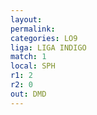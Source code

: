 ```yaml
---
layout: 
permalink: 
categories: LO9
liga: LIGA INDIGO
match: 1
local: SPH
r1: 2
r2: 0
out: DMD
---
```

